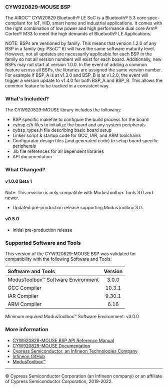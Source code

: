 ### CYW920829-MOUSE BSP
The AIROC™ CYW20829 Bluetooth® LE SoC is a Bluetooth® 5.3 core spec-compliant for IoT, HID, smart home and industrial applications. It comes with the right combination of low power and high performance dual core Arm® Cortex® M33 to meet the high demands of Bluetooth® LE Applications.

NOTE: BSPs are versioned by family. This means that version 1.2.0 of any BSP in a family (eg: PSoC™ 6) will have the same software maturity level. However, not all updates are necessarily applicable for each BSP in the family so not all version numbers will exist for each board. Additionally, new BSPs may not start at version 1.0.0. In the event of adding a common feature across all BSPs, the libraries are assigned the same version number. For example if BSP_A is at v1.3.0 and BSP_B is at v1.2.0, the event will trigger a version update to v1.4.0 for both BSP_A and BSP_B. This allows the common feature to be tracked in a consistent way.

### What's Included?
The CYW920829-MOUSE library includes the following:
* BSP specific makefile to configure the build process for the board
* cybsp.c/h files to initialize the board and any system peripherals
* cybsp_types.h file describing basic board setup
* Linker script & startup code for GCC, IAR, and ARM toolchains
* Configurator design files (and generated code) to setup board specific peripherals
* .lib file references for all dependent libraries
* API documentation

### What Changed?
#### v1.0.0 Beta 1
Note: This revision is only compatible with ModusToolbox Tools 3.0 and newer.
* Updated pre-production release supporting ModusToolbox 3.0.
#### v0.5.0
* Initial pre-production release

### Supported Software and Tools
This version of the CYW920829-MOUSE BSP was validated for compatibility with the following Software and Tools:

| Software and Tools                        | Version |
| :---                                      | :----:  |
| ModusToolbox™ Software Environment        | 3.0.0   |
| GCC Compiler                              | 10.3.1  |
| IAR Compiler                              | 9.30.1  |
| ARM Compiler                              | 6.16    |

Minimum required ModusToolbox™ Software Environment: v3.0.0

### More information
* [CYW920829-MOUSE BSP API Reference Manual][api]
* [CYW920829-MOUSE Documentation](https://www.infineon.com/cms/en/product/promopages/airoc20829/)
* [Cypress Semiconductor, an Infineon Technologies Company](http://www.cypress.com)
* [Infineon GitHub](https://github.com/infineon)
* [ModusToolbox™](https://www.cypress.com/products/modustoolbox-software-environment)

[api]: https://infineon.github.io/TARGET_CYW920829-MOUSE/html/modules.html

---
© Cypress Semiconductor Corporation (an Infineon company) or an affiliate of Cypress Semiconductor Corporation, 2019-2022.